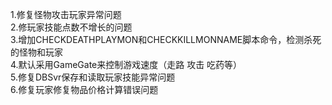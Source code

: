 1.修复怪物攻击玩家异常问题  
2.修玩家技能点数不增长的问题  
3.增加CHECKDEATHPLAYMON和CHECKKILLMONNAME脚本命令，检测杀死的怪物和玩家  
4.默认采用GameGate来控制游戏速度（走路 攻击 吃药等）  
5.修复DBSvr保存和读取玩家技能异常问题  
6.修复玩家修复物品价格计算错误问题


